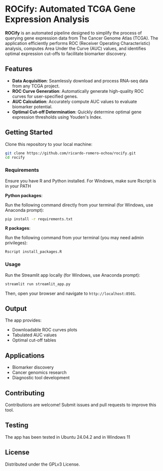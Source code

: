 # ROCify: Automated TCGA Gene Expression Analysis

**ROCify** is an automated pipeline designed to simplify the process of querying gene expression data from The Cancer Genome Atlas (TCGA). The application efficiently performs ROC (Receiver Operating Characteristic) analysis, computes Area Under the Curve (AUC) values, and identifies optimal expression cut-offs to facilitate biomarker discovery.

## Features

- **Data Acquisition**: Seamlessly download and process RNA-seq data from any TCGA project.
- **ROC Curve Generation**: Automatically generate high-quality ROC curves for user-specified genes.
- **AUC Calculation**: Accurately compute AUC values to evaluate biomarker potential.
- **Optimal Cut-off Determination**: Quickly determine optimal gene expression thresholds using Youden's Index.

## Getting Started

Clone this repository to your local machine:

```bash
git clone https://github.com/ricardo-romero-ochoa/rocify.git
cd rocify
```

### Requirements

Ensure you have R and Python installed. For Windows, make sure Rscript is in your PATH

**Python packages**:

Run the following command directly from your terminal (for Windows, use Anaconda prompt):

```bash
pip install -r requirements.txt
```

**R packages**:

Run the following command from your terminal (you may need admin privileges):

```bash
Rscript install_packages.R
```

### Usage

Run the Streamlit app locally (for Windows, use Anaconda prompt):

```bash
streamlit run streamlit_app.py
```

Then, open your browser and navigate to `http://localhost:8501`.

## Output

The app provides:
- Downloadable ROC curves plots
- Tabulated AUC values
- Optimal cut-off tables

## Applications

- Biomarker discovery
- Cancer genomics research
- Diagnostic tool development

## Contributing

Contributions are welcome! Submit issues and pull requests to improve this tool.

## Testing
The app has been tested in Ubuntu 24.04.2 and in Windows 11

## License

Distributed under the GPLv3 License.

